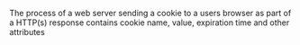 The process of a web server sending a cookie to a users browser as part of a HTTP(s) response
contains cookie name, value, expiration time and other attributes